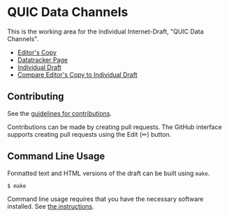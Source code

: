 # QUIC Data Channels

This is the working area for the individual Internet-Draft, "QUIC Data Channels".

* [Editor's Copy](https://mengelbart.github.io/draft-engelbart-quic-data-channels/#go.draft-engelbart-quic-data-channels.html)
* [Datatracker Page](https://datatracker.ietf.org/doc/draft-engelbart-quic-data-channels)
* [Individual Draft](https://datatracker.ietf.org/doc/html/draft-engelbart-quic-data-channels)
* [Compare Editor's Copy to Individual Draft](https://mengelbart.github.io/draft-engelbart-quic-data-channels/#go.draft-engelbart-quic-data-channels.diff)


## Contributing

See the
[guidelines for contributions](https://github.com/mengelbart/draft-engelbart-quic-data-channels/blob/main/CONTRIBUTING.md).

Contributions can be made by creating pull requests.
The GitHub interface supports creating pull requests using the Edit (✏) button.


## Command Line Usage

Formatted text and HTML versions of the draft can be built using `make`.

```sh
$ make
```

Command line usage requires that you have the necessary software installed.  See
[the instructions](https://github.com/martinthomson/i-d-template/blob/main/doc/SETUP.md).

